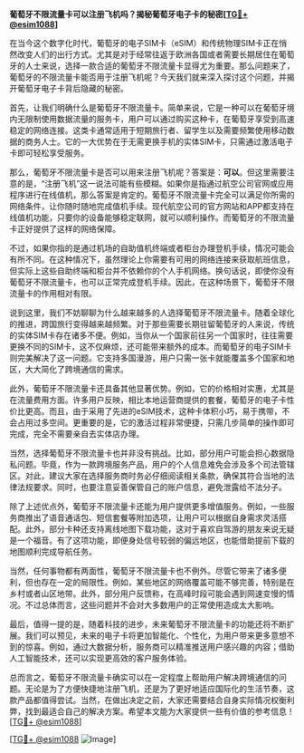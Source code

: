 **葡萄牙不限流量卡可以注册飞机吗？揭秘葡萄牙电子卡的秘密[[TG💪+ @esim1088](https://t.me/s/esim1088)]**

在当今这个数字化时代，葡萄牙的电子SIM卡（eSIM）和传统物理SIM卡正在悄然改变人们的出行方式。尤其是对于经常往返于欧洲各国或者需要长期居住在葡萄牙的人士来说，选择一款合适的葡萄牙不限流量卡显得尤为重要。那么问题来了，葡萄牙的不限流量卡能否用于注册飞机呢？今天我们就来深入探讨这个问题，并揭开葡萄牙电子卡背后隐藏的秘密。

首先，让我们明确什么是葡萄牙不限流量卡。简单来说，它是一种可以在葡萄牙境内无限制使用数据流量的服务卡，用户可以通过购买这种卡，在葡萄牙享受到高速稳定的网络连接。这类卡通常适用于短期旅行者、留学生以及需要频繁使用移动数据的商务人士。它的一大优势在于无需更换手机的实体SIM卡，只需通过激活电子卡即可轻松享受服务。

那么，葡萄牙不限流量卡是否可以用来注册飞机呢？答案是：**可以**。但这里需要注意的是，“注册飞机”这一说法可能有些模糊。如果你是指通过航空公司官网或应用程序进行在线值机，那么答案是肯定的。葡萄牙不限流量卡完全可以满足你所需的网络条件，让你随时随地完成值机手续。现代航空公司的官方网站和APP都支持在线值机功能，只要你的设备能够稳定联网，就可以顺利操作。而葡萄牙的不限流量卡正好提供了这样的网络保障。

不过，如果你指的是通过机场的自助值机终端或者柜台办理登机手续，情况可能会有所不同。在这种情况下，虽然理论上你需要有可用的网络连接来获取航班信息，但实际上这些自助终端和柜台并不依赖你的个人手机网络。换句话说，即使你没有葡萄牙不限流量卡，也可以正常完成登机手续。因此，在这种场景下，葡萄牙不限流量卡的作用相对有限。

说到这里，我们不妨聊聊为什么越来越多的人选择葡萄牙不限流量卡。随着全球化的推进，跨国旅行变得越来越频繁。对于那些需要长期驻留葡萄牙的人来说，传统的实体SIM卡存在诸多不便。例如，当你从一个国家前往另一个国家时，往往需要更换不同的SIM卡，这不仅麻烦，还可能带来额外的成本。而葡萄牙的电子SIM卡则完美解决了这一问题。它支持多国漫游，用户只需一张卡就能覆盖多个国家和地区，大大简化了跨境通信的需求。

此外，葡萄牙不限流量卡还具备其他显著优势。例如，它的价格相对实惠，尤其是在流量费用方面。许多用户反映，相比本地运营商提供的套餐，葡萄牙的电子卡性价比更高。而且，由于采用了先进的eSIM技术，这种卡体积小巧，易于携带，不会占用过多空间。更重要的是，它的激活过程非常便捷，只需几步简单的操作即可完成，完全不需要亲自去实体店办理。

当然，选择葡萄牙不限流量卡也并非没有挑战。比如，部分用户可能会担心数据隐私问题。毕竟，作为一款跨境服务产品，用户的个人信息难免会涉及多个司法管辖区。对此，建议大家在选择服务商时务必仔细阅读相关条款，确保其符合当地的法律法规要求。同时，也要注意妥善保管自己的账户信息，避免泄露给不法分子。

除了上述优点外，葡萄牙不限流量卡还能为用户提供更多增值服务。例如，一些服务商推出了语音通话包、短信套餐等附加选项，让用户可以根据自身需求灵活搭配。此外，部分卡种还支持离线地图下载功能，这对于喜欢自驾游的朋友来说无疑是一个福音。有了这项功能，即便身处信号较弱的偏远地区，也能借助提前下载的地图顺利完成导航任务。

当然，任何事物都有两面性，葡萄牙不限流量卡也不例外。尽管它带来了诸多便利，但也存在一定的局限性。例如，某些地区的网络覆盖可能不够完善，特别是在乡村或者山区地带。此外，部分用户反馈称，在高峰时段可能会遇到网速变慢的情况。不过总体而言，这些问题并不会对大多数用户的正常使用造成太大影响。

最后，值得一提的是，随着科技的进步，未来葡萄牙不限流量卡的功能还将不断扩展。我们可以预见，未来的电子卡将更加智能化、个性化，为用户带来更多意想不到的惊喜。例如，通过大数据分析，服务商可以精准推送用户感兴趣的内容；借助人工智能技术，还可以实现更高效的客户服务体验。

总而言之，葡萄牙不限流量卡确实可以在一定程度上帮助用户解决跨境通信的问题。无论是为了方便快捷地注册飞机，还是为了更好地适应国际化的生活节奏，这款产品都值得尝试。当然，在做出决定之前，大家还需要结合自身实际情况权衡利弊，找到最适合自己的解决方案。希望本文能为大家提供一些有价值的参考信息！[[TG💪+ @esim1088](https://t.me/s/esim1088)]

[[TG💪+ @esim1088](https://t.me/s/esim1088) ![Image](https://i.postimg.cc/4NQfJmqS/Snipaste-2025-05-13-00-14-12.png)]